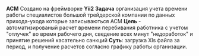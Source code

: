 **ACM**
Создано на фреймворке **Yii2**
**Задача** организация учета времени работы специалистов большой трейдерской компании по данных прихода-ухода которые 
записываються ACM 
**Цель** - автоматизированый расчет времени перебивания работника с учетом "отлучек" во время рабочего дня, сведение всех
 минут "недоработок" и принятие решений касательно санкций
  **Суть**:  загрузка Xls файла за период, и получение расчетов согласно графику работы организации.
